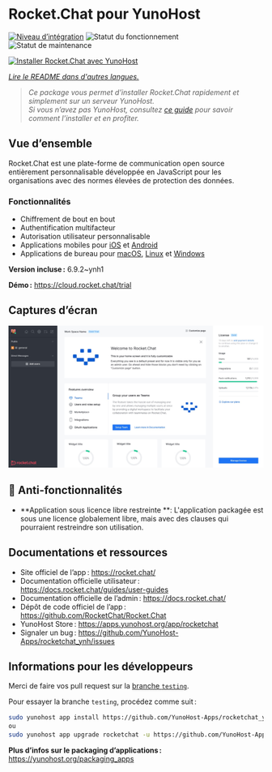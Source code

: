 <!--
Nota bene : ce README est automatiquement généré par <https://github.com/YunoHost/apps/tree/master/tools/readme_generator>
Il NE doit PAS être modifié à la main.
-->

# Rocket.Chat pour YunoHost

[![Niveau d’intégration](https://dash.yunohost.org/integration/rocketchat.svg)](https://dash.yunohost.org/appci/app/rocketchat) ![Statut du fonctionnement](https://ci-apps.yunohost.org/ci/badges/rocketchat.status.svg) ![Statut de maintenance](https://ci-apps.yunohost.org/ci/badges/rocketchat.maintain.svg)

[![Installer Rocket.Chat avec YunoHost](https://install-app.yunohost.org/install-with-yunohost.svg)](https://install-app.yunohost.org/?app=rocketchat)

*[Lire le README dans d'autres langues.](./ALL_README.md)*

> *Ce package vous permet d’installer Rocket.Chat rapidement et simplement sur un serveur YunoHost.*  
> *Si vous n’avez pas YunoHost, consultez [ce guide](https://yunohost.org/install) pour savoir comment l’installer et en profiter.*

## Vue d’ensemble

Rocket.Chat est une plate-forme de communication open source entièrement personnalisable développée en JavaScript pour les organisations avec des normes élevées de protection des données.

### Fonctionnalités

- Chiffrement de bout en bout
- Authentification multifacteur
- Autorisation utilisateur personnalisable
- Applications mobiles pour [iOS](https://apps.apple.com/app/rocket-chat/id1148741252) et [Android](https://play.google.com/store/apps/details?id=chat.rocket.android)
- Applications de bureau pour [macOS](https://apps.apple.com/br/app/rocket-chat/id1086818840), [Linux](https://snapcraft.io/rocketchat-desktop) et [Windows](https://releases.rocket.chat/desktop/latest/download)

**Version incluse :** 6.9.2~ynh1

**Démo :** <https://cloud.rocket.chat/trial>

## Captures d’écran

![Capture d’écran de Rocket.Chat](./doc/screenshots/screenshot.jpg)

## :red_circle: Anti-fonctionnalités

- **Application sous licence libre restreinte **: L'application packagée est sous une licence globalement libre, mais avec des clauses qui pourraient restreindre son utilisation.

## Documentations et ressources

- Site officiel de l’app : <https://rocket.chat/>
- Documentation officielle utilisateur : <https://docs.rocket.chat/guides/user-guides>
- Documentation officielle de l’admin : <https://docs.rocket.chat/>
- Dépôt de code officiel de l’app : <https://github.com/RocketChat/Rocket.Chat>
- YunoHost Store : <https://apps.yunohost.org/app/rocketchat>
- Signaler un bug : <https://github.com/YunoHost-Apps/rocketchat_ynh/issues>

## Informations pour les développeurs

Merci de faire vos pull request sur la [branche `testing`](https://github.com/YunoHost-Apps/rocketchat_ynh/tree/testing).

Pour essayer la branche `testing`, procédez comme suit :

```bash
sudo yunohost app install https://github.com/YunoHost-Apps/rocketchat_ynh/tree/testing --debug
ou
sudo yunohost app upgrade rocketchat -u https://github.com/YunoHost-Apps/rocketchat_ynh/tree/testing --debug
```

**Plus d’infos sur le packaging d’applications :** <https://yunohost.org/packaging_apps>
